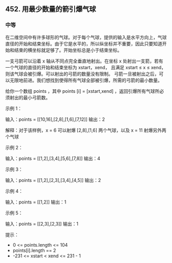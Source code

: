 ## 452. 用最少数量的箭引爆气球
### 中等
在二维空间中有许多球形的气球。对于每个气球，提供的输入是水平方向上，气球直径的开始和结束坐标。由于它是水平的，所以纵坐标并不重要，因此只要知道开始和结束的横坐标就足够了。开始坐标总是小于结束坐标。

一支弓箭可以沿着 x 轴从不同点完全垂直地射出。在坐标 x 处射出一支箭，若有一个气球的直径的开始和结束坐标为 xstart，xend， 且满足  xstart ≤ x ≤ xend，则该气球会被引爆。可以射出的弓箭的数量没有限制。 弓箭一旦被射出之后，可以无限地前进。我们想找到使得所有气球全部被引爆，所需的弓箭的最小数量。

给你一个数组 points ，其中 points [i] = [xstart,xend] ，返回引爆所有气球所必须射出的最小弓箭数。

 
示例 1：

输入：points = [[10,16],[2,8],[1,6],[7,12]]
输出：2

解释：对于该样例，x = 6 可以射爆 [2,8],[1,6] 两个气球，以及 x = 11 射爆另外两个气球

示例 2：

输入：points = [[1,2],[3,4],[5,6],[7,8]]
输出：4

示例 3：

输入：points = [[1,2],[2,3],[3,4],[4,5]]
输出：2

示例 4：

输入：points = [[1,2]]
输出：1

示例 5：

输入：points = [[2,3],[2,3]]
输出：1
 

提示：

- 0 <= points.length <= 104
- points[i].length == 2
- -231 <= xstart < xend <= 231 - 1
